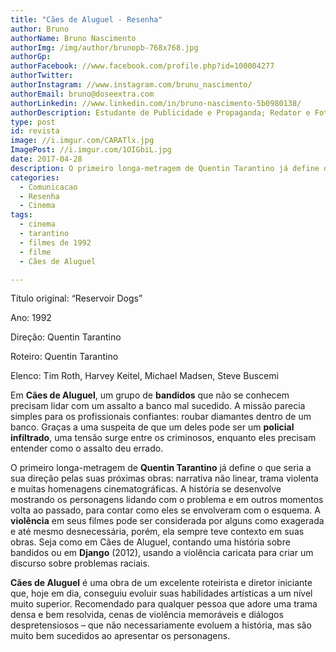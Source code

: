 ```yaml
---
title: "Cães de Aluguel - Resenha"
author: Bruno
authorName: Bruno Nascimento
authorImg: /img/author/brunopb-768x768.jpg
authorGp:
authorFacebook: //www.facebook.com/profile.php?id=100004277
authorTwitter:
authorInstagram: //www.instagram.com/brunu_nascimento/
authorEmail: bruno@doseextra.com
authorLinkedin: //www.linkedin.com/in/bruno-nascimento-5b0980138/
authorDescription: Estudante de Publicidade e Propaganda; Redator e Fotógrafo em Dose Extra Multimídia; Escritor, Podcaster e Gladiador Dourado em Dose Extra Blog.
type: post
id: revista
image: //i.imgur.com/CARATlx.jpg
ImagePost: //i.imgur.com/1OIGbiL.jpg
date: 2017-04-28
description: O primeiro longa-metragem de Quentin Tarantino já define o que seria a sua direção pelas suas próximas obras.
categories:
  - Comunicacao
  - Resenha
  - Cinema
tags:
  - cinema
  - tarantino
  - filmes de 1992
  - filme
  - Cães de Aluguel

---
```

<span style="font-weight: 400;">Título original: “Reservoir Dogs”</span>

<span style="font-weight: 400;">Ano: 1992</span>

<span style="font-weight: 400;">Direção: Quentin Tarantino</span>

<span style="font-weight: 400;">Roteiro: Quentin Tarantino</span>

<span style="font-weight: 400;">Elenco: Tim Roth, Harvey Keitel, Michael Madsen, Steve Buscemi</span>

<span style="font-weight: 400;">Em </span><b>Cães de Aluguel</b><span style="font-weight: 400;">, um grupo de </span><b>bandidos</b><span style="font-weight: 400;"> que não se conhecem precisam lidar com um assalto a banco mal sucedido. A missão parecia simples para os profissionais confiantes: roubar diamantes dentro de um banco. Graças a uma suspeita de que um deles pode ser um </span><b>policial infiltrado</b><span style="font-weight: 400;">, uma tensão surge entre os criminosos, enquanto eles precisam entender como o assalto deu errado.</span>

<span style="font-weight: 400;">O primeiro longa-metragem de </span><b>Quentin Tarantino</b><span style="font-weight: 400;"> já define o que seria a sua direção pelas suas próximas obras: narrativa não linear, trama violenta e muitas homenagens cinematográficas. A história se desenvolve mostrando os personagens lidando com o problema e em outros momentos volta ao passado, para contar como eles se envolveram com o esquema. A </span><b>violência</b><span style="font-weight: 400;"> em seus filmes pode ser considerada por alguns como exagerada e até mesmo desnecessária, porém, ela sempre teve contexto em suas obras. Seja como em Cães de Aluguel, contando uma história sobre bandidos ou em </span><b>Django</b><span style="font-weight: 400;"> (2012), usando a violência caricata para criar um discurso sobre problemas raciais.</span>

<b>Cães de Aluguel</b><span style="font-weight: 400;"> é uma obra de um excelente roteirista e diretor iniciante que, hoje em dia, conseguiu evoluir suas habilidades artísticas a um nível muito superior. Recomendado para qualquer pessoa que adore uma trama densa e bem resolvida, cenas de violência memoráveis e diálogos despretensiosos – que não necessariamente evoluem a história, mas são muito bem sucedidos ao apresentar os personagens.</span>
